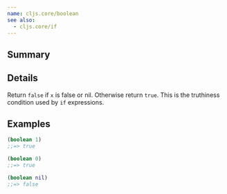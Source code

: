 ```yaml
---
name: cljs.core/boolean
see also:
  - cljs.core/if
---
```


## Summary

## Details

Return `false` if `x` is false or nil.  Otherwise return `true`.  This is the
truthiness condition used by `if` expressions.

## Examples

```clj
(boolean 1)
;;=> true

(boolean 0)
;;=> true

(boolean nil)
;;=> false
```
